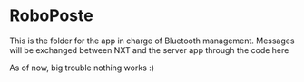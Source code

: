 RoboPoste
=========

This is the folder for the app in charge of Bluetooth management.
Messages will be exchanged between NXT and the server app through the code here

As of now, big trouble nothing works :)